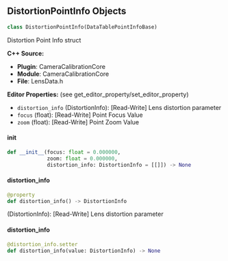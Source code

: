## DistortionPointInfo Objects

```python
class DistortionPointInfo(DataTablePointInfoBase)
```

Distortion Point Info struct

**C++ Source:**

- **Plugin**: CameraCalibrationCore
- **Module**: CameraCalibrationCore
- **File**: LensData.h

**Editor Properties:** (see get_editor_property/set_editor_property)

- ``distortion_info`` (DistortionInfo):  [Read-Write] Lens distortion parameter
- ``focus`` (float):  [Read-Write] Point Focus Value
- ``zoom`` (float):  [Read-Write] Point Zoom Value

<a id="unreal.DistortionPointInfo.__init__"></a>

#### __init__

```python
def __init__(focus: float = 0.000000,
             zoom: float = 0.000000,
             distortion_info: DistortionInfo = [[]]) -> None
```

<a id="unreal.DistortionPointInfo.distortion_info"></a>

#### distortion_info

```python
@property
def distortion_info() -> DistortionInfo
```

(DistortionInfo):  [Read-Write] Lens distortion parameter

<a id="unreal.DistortionPointInfo.distortion_info"></a>

#### distortion_info

```python
@distortion_info.setter
def distortion_info(value: DistortionInfo) -> None
```

<a id="unreal.FocalLengthPointInfo"></a>